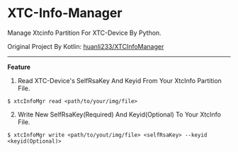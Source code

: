 # XTC-Info-Manager

Manage Xtcinfo Partition For XTC-Device By Python.

Original Project By Kotlin: [huanli233/XTCInfoManager](https://github.com/huanli233/XTCInfoManager)

---

**Feature**

1. Read XTC-Device's SelfRsaKey And Keyid From Your XtcInfo Partition File.

```
$ xtcInfoMgr read <path/to/your/img/file>
```

2. Write New SelfRsaKey(Required) And Keyid(Optional) To Your XtcInfo File.

```
$ xtcInfoMgr write <path/to/yout/img/file> <selfRsaKey> --keyid <keyid(Optional)>
```
